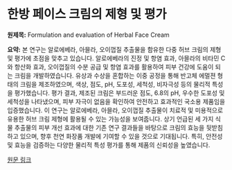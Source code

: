 # 한방 페이스 크림의 제형 및 평가

**원제목:** Formulation and evaluation of Herbal Face Cream

**요약:** 본 연구는 알로에베라, 아믈라, 오이껍질 추출물을 함유한 다중 허브 크림의 제형 및 평가에 초점을 맞추고 있습니다.  알로에베라의 진정 및 항염 효과, 아믈라의 비타민 C와 항산화 효과, 오이껍질의 수분 공급 및 항염 효과를 활용하여 피부 건강에 도움이 되는 크림을 개발하였습니다.  유상과 수상을 혼합하는 이중 공정을 통해 반고체 에멀젼 형태의 크림을 제조하였으며, 색상, 점도, pH, 도포성, 세척성, 비자극성 등의 물리적 특성을 평가했습니다.  평가 결과, 제조된 크림은 부드러운 점도, 6.8의 pH, 우수한 도포성 및 세척성을 나타냈으며, 피부 자극이 없음을 확인하여 안전하고 효과적인 국소용 제품임을 입증했습니다.  이 연구는 알로에베라, 아믈라, 오이껍질 추출물이 치료적 및 미용적으로 유용한 허브 크림 제형에 활용될 수 있는 가능성을 보여줍니다.  상기 언급된 세 가지 식물 추출물의 피부 개선 효과에 대한 기존 연구 결과들을 바탕으로 크림의 효능을 뒷받침하고 있으며, 향후 천연 화장품 개발에 기여할 수 있을 것으로 기대됩니다.  특히, 안전성 및 효능을 검증하는 다양한 물리적 특성 평가를 통해 제품의 신뢰성을 높였습니다.

[원문 링크](https://ijrpas.com/AbstractView.aspx?PID=2025-4-6-14)
